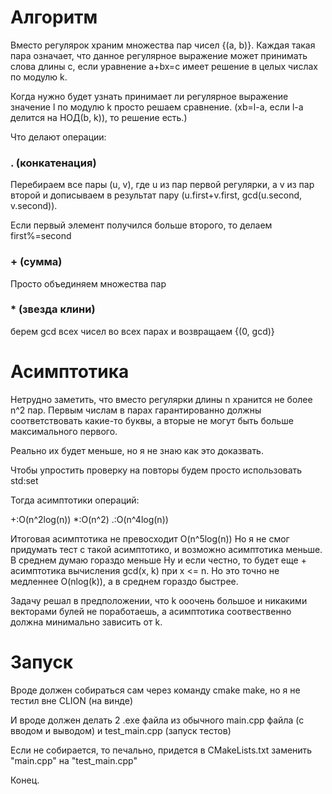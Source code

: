 # Алгоритм
Вместо регулярок храним множества пар чисел {(a, b)}.
Каждая такая пара означает, что данное регулярное выражение может 
принимать слова длины c, если уравнение a+bx=c имеет решение в
 целых числах по модулю k.

Когда нужно будет узнать принимает ли регулярное выражение 
значение l по модулю k просто решаем сравнение. (xb=l-a, если l-a делится на НОД(b, k)), то решение есть.)

Что делают операции:
### . (конкатенация)
Перебираем все пары (u, v), где u из пар первой регулярки, а v из пар второй
 и дописываем в результат пару (u.first+v.first, gcd(u.second, v.second)).

Если первый элемент получился больше второго, то делаем first%=second

### + (сумма)
Просто объединяем множества пар

### * (звезда клини)
берем gcd всех чисел во всех парах и возвращаем {(0, gcd)}

# Асимптотика
Нетрудно заметить, что вместо регулярки длины n хранится не более n^2 пар.
Первым числам в парах гарантированно должны соответствовать какие-то буквы, а вторые не могут быть больше максимального первого.
 
Реально их будет меньше, но я не знаю как это доказвать.

Чтобы упростить проверку на повторы будем просто использовать std:set

Тогда асимптотики операций:

+:O(n^2log(n))
*:O(n^2)
.:O(n^4log(n))

Итоговая асимптотика не превосходит O(n^5log(n))
Но я не смог придумать тест с такой асимптотико, и возможно асимптотика меньше.
В среднем думаю гораздо меньше
Ну и если честно, то будет еще + асимптотика вычисления gcd(x, k) при x <= n. Но это точно не медленнее O(nlog(k)), а в среднем гораздо быстрее.

Задачу решал в предположении, что k ооочень большое и никакими векторами булей не поработаешь, а асимптотика соотвественно должна минимально зависить от k.

# Запуск
Вроде должен собираться сам через команду cmake make, но я не тестил вне CLION (на винде)

И вроде должен делать 2 .exe файла из обычного main.cpp файла (с вводом и выводом) и test_main.cpp (запуск тестов)

Если не собирается, то печально, придется в CMakeLists.txt заменить "main.cpp" на "test_main.cpp"

Конец.
